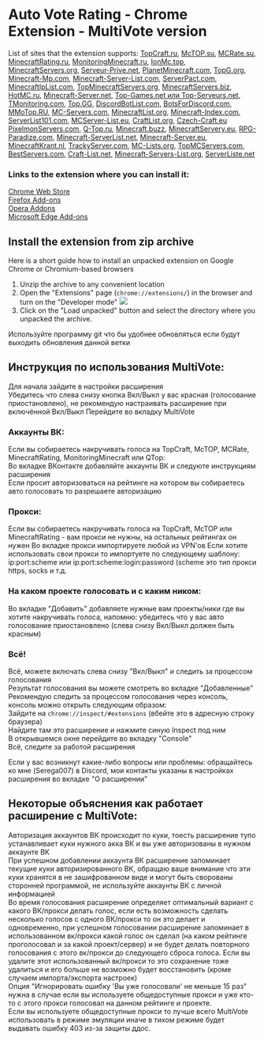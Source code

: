 # Auto Vote Rating - Chrome Extension - MultiVote version
List of sites that the extension supports: [TopCraft.ru](http://topcraft.ru/), [McTOP.su](https://mctop.su/), [MCRate.su](http://mcrate.su/), [MinecraftRating.ru](http://minecraftrating.ru/), [MonitoringMinecraft.ru](http://monitoringminecraft.ru/), [IonMc.top](https://ionmc.top/), [MinecraftServers.org](https://minecraftservers.org/), [Serveur-Prive.net](https://serveur-prive.net/minecraft), [PlanetMinecraft.com](https://www.planetminecraft.com/), [TopG.org](https://topg.org/Minecraft), [Minecraft-Mp.com](https://minecraft-mp.com/), [Minecraft-Server-List.com](http://minecraft-server-list.com/), [ServerPact.com](https://www.serverpact.com/), [MinecraftIpList.com](https://www.minecraftiplist.com/), [TopMinecraftServers.org](https://topminecraftservers.org/), [MinecraftServers.biz](http://minecraftservers.biz/), [HotMC.ru](https://hotmc.ru/), [Minecraft-Server.net](https://minecraft-server.net/), [Top-Games.net или Top-Serveurs.net](https://top-games.net/), [TMonitoring.com](https://tmonitoring.com/), [Top.GG](https://top.gg/), [DiscordBotList.com](https://discordbotlist.com/), [BotsForDiscord.com](https://botsfordiscord.com/), [MMoTop.RU](https://mmotop.ru/), [MC-Servers.com](https://mc-servers.com/), [MinecraftList.org](https://minecraftlist.org/), [Minecraft-Index.com](https://www.minecraft-index.com/), [ServerList101.com](https://serverlist101.com/), [MCServer-List.eu](https://mcserver-list.eu/), [CraftList.org](https://craftlist.org/), [Czech-Craft.eu](https://czech-craft.eu/) [PixelmonServers.com](https://pixelmonservers.com/), [Q-Top.ru](http://q-top.ru/), [Minecraft.buzz](https://minecraft.buzz/), [MinecraftServery.eu](https://minecraftservery.eu/), [RPG-Paradize.com](https://www.rpg-paradize.com/), [Minecraft-ServerList.net](https://www.minecraft-serverlist.net/), [Minecraft-Server.eu](https://minecraft-server.eu/), [MinecraftKrant.nl](https://www.minecraftkrant.nl/), [TrackyServer.com](https://www.trackyserver.com/), [MC-Lists.org](https://mc-lists.org/), [TopMCServers.com](https://topmcservers.com/), [BestServers.com](https://bestservers.com/), [Craft-List.net](https://craft-list.net/), [Minecraft-Servers-List.org](https://www.minecraft-servers-list.org/), [ServerListe.net](https://www.serverliste.net/)
### Links to the extension where you can install it:
[Chrome Web Store](https://chrome.google.com/webstore/detail/auto-vote-minecraft-ratin/mdfmiljoheedihbcfiifopgmlcincadd)   
[Firefox Add-ons](https://addons.mozilla.org/ru/firefox/addon/auto-vote-rating/)   
[Opera Addons](https://addons.opera.com/ru/extensions/details/auto-vote-minecraft-rating/)   
[Microsoft Edge Add-ons](https://microsoftedge.microsoft.com/addons/detail/auto-vote-rating/ecoifpgiojfhmihcfomafdcmkphafpba)  
## Install the extension from zip archive
Here is a short guide how to install an unpacked extension on Google Chrome or Chromium-based browsers
1. Unzip the archive to any convenient location
2. Open the "Extensions" page (`chrome://extensions/`) in the browser and turn on the "Developer mode"
![](https://i.imgur.com/iQ4DXVu.png)
3. Click on the "Load unpacked" button and select the directory where you unpacked the archive.

Используйте программу git что бы удобнее обновляться если будут выходить обновления данной ветки
  
## Инструкция по использования MultiVote:
Для начала зайдите в настройки расширения   
Убедитесь что слева снизу кнопка Вкл/Выкл у вас красная (голосование приостановлено), не рекомендую настраивать расширение при включённой Вкл/Выкл
Перейдите во вкладку MultiVote

### Аккаунты ВК:
Если вы собираетесь накручивать голоса на TopCraft, McTOP, MCRate, MinecraftRating, MonitoringMinecraft или QTop:   
Во вкладке ВКонтакте добавляйте аккаунты ВК и следуюте инструкциям расширения   
Если просит авторизоваться на рейтинге на котором вы собираетесь авто голосовать то разрешаете авторизацию   

### Прокси:
Если вы собираетесь накручивать голоса на TopCraft, McTOP или MinecraftRating - вам прокси не нужны, на остальных рейтингах он нужен
Во вкладке прокси импортируете любой из VPN'ов
Если хотите использовать свои прокси то импортуете по следующему шаблону: ip:port:scheme или ip:port:scheme:login:password (scheme это тип прокси https, socks и т.д.

### На каком проекте голосовать и с каким ником:
Во вкладке "Добавить" добавляете нужные вам проекты/ники где вы хотите накручивать голоса, напомню: убедитесь что у вас авто голосование приостановлено (слева снизу Вкл/Выкл должен быть красным)

### Всё!
Всё, можете включать слева снизу "Вкл/Выкл" и следить за процессом голосования   
Результат голосования вы можете смотреть во вкладке "Добавленные"   
Рекомендую следить за процессом голосования через консоль, консоль можно открыть следующим образом:   
Зайдите на `chrome://inspect/#extensions` (вбейте это в адресную строку браузера)   
Найдите там это расширение и нажмите синую Inspect под ним   
В открывшемся окне перейдите во вкладку "Console"   
Всё, следите за работой расширения

Если у вас возникнут какие-либо вопросы или проблемы: обращайтесь ко мне (Serega007) в Discord, мои контакты указаны в настройках расширения во вкладке "О расширении"

## Некоторые объяснения как работает расширение с MultiVote:   
Авторизация аккаунтов ВК происходит по куки, тоесть расширение тупо устанавливает куки нужного акка ВК и вы уже авторизованы в нужном аккаунте ВК   
При успешном добавлении аккаунта ВК расширение запоминает текущие куки авторизированного ВК, обращаю ваше внимание что эти куки хранятся в не зашифрованном виде и могут быть сворованы сторонней программой, не используйте аккаунты ВК с личной информацией   
Во время голосования расширение определяет оптимальный вариант с какого ВК/прокси делать голос, если есть возможность сделать несколько голосов с одного ВК/прокси то он это делает и одновременно, при успешном голосовании расширение запоминает в использованном вк/прокси какой голос он сделал (на каком рейтинге проголосовал и за какой проект/сервер) и не будет делать повторного голосования с этого вк/прокси до следующего сброса голоса. Если вы удалите этот использованный вк/прокси то это сохранение тоже удалиться и его больше не возможно будет восстановить (кроме случаем импорта/экспорта настроек)   
Опция "Игнорировать ошибку 'Вы уже голосовали' не меньше 15 раз" нужна в случае если вы используете общедоступные прокси и уже кто-то с этого прокси голосовал на данном рейтинге и проекте.   
Если вы используете общедоступные прокси то лучше всего MultiVote использовать в режиме эмуляции иначе в тихом режиме будет выдавать ошибку 403 из-за защиты ддос.
